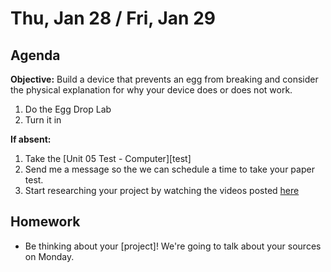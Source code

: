 Thu, Jan 28 / Fri, Jan 29
==================

Agenda
---------
**Objective:** Build a device that prevents an egg from breaking and consider the physical explanation for why your device does or does not work.

1. Do the Egg Drop Lab
2. Turn it in


**If absent:**

 1. Take the [Unit 05 Test - Computer][test]
 2. Send me a message so the we can schedule a time to take your paper test.
 3. Start researching your project by watching the videos posted [here][proj]

Homework 
-------------
- Be thinking about your [project]!  We're going to talk about your sources on Monday.

[proj]: https://avon.schoology.com/assignment/4597769688/
<!--stackedit_data:
eyJoaXN0b3J5IjpbMTMyMzU5MjQ5MywtMTMwNzgxNTAyOSw0NT
MzMzU4MTgsLTY2MDk1Mjc5MywtMTM3MTMxODAyOSwtMTcxOTUz
ODE5LC05OTAwMDI1MTYsLTEzMjc2MjQxNzIsLTc5NjUwNTg0NV
19
-->